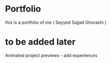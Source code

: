 # Portfolio
this is a portfolio of me ( Seyyed Sajjad Ghorashi ) 

# to be added later
Animated project previews - add experiences 
